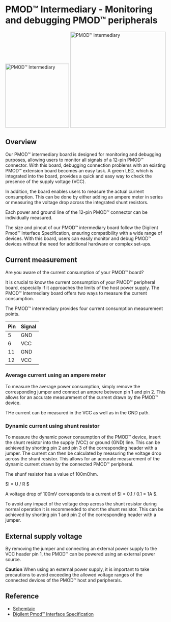 # PMOD™ Intermediary - Monitoring and debugging PMOD™ peripherals


<img
  src="https://user-images.githubusercontent.com/52371300/229370156-438bf2c2-f6c3-4feb-8aa1-e4beeff5bb67.jpg"
  alt="PMOD™ Intermediary"
  title="PMOD™ Intermediary"
  style="display: inline-block; margin: 0 auto; width: 200px"> 
<img
  src="https://user-images.githubusercontent.com/52371300/229370472-9fe26ba4-cf2e-480e-92bb-56f49efe4b65.jpg"
  alt="PMOD™ Intermediary"
  title="PMOD™ Intermediary"
  style="display: inline-block; margin: 0 auto; width: 300px">


  
## Overview

Our PMOD™ intermediary board is designed for monitoring and debugging purposes, allowing users to monitor all signals of a 12-pin PMOD™ connector.
With this board, debugging connection problems with an existing PMOD™ extension board becomes an easy task.
A green LED, which is integrated into the board, provides a quick and easy way to check the presence of the supply voltage (VCC).

In addition, the board enables users to measure the actual current consumption.
This can be done by either adding an ampere meter in series or measuring the voltage drop across the integrated shunt resistors.

Each power and ground line of the 12-pin PMOD™ connector can be individually measured.

The size and pinout of our PMOD™ intermediary board follow the Digilent Pmod™ Interface Specification, ensuring compatibility with a wide range of devices. With this board, users can easily monitor and debug PMOD™ devices without the need for additional hardware or complex set-ups.

## Current measurement

Are you aware of the current consumption of your PMOD™ board?

It is crucial to know the current consumption of your PMOD™ peripheral board, especially if it approaches the limits of the host power supply. The PMOD™ Intermediary board offers two ways to measure the current consumption.

The PMOD™ intermediary provides four current consumption measurement points.

  | Pin  | Signal |
  | ---- | ------ |
  | 5    | GND  |
  | 6    | VCC  |
  | 11   | GND  |
  | 12   | VCC  |


### Average current using an ampere meter
To measure the average power consumption, simply remove the corresponding jumper and connect an ampere between pin 1 and pin 2. This allows for an accurate measurement of the current drawn by the PMOD™ device.

THe current can be measured in the VCC as well as in the GND path.

### Dynamic current using shunt resistor
To measure the dynamic power consumption of the PMOD™ device, insert the shunt resistor into the supply (VCC) or ground (GND) line. This can be achieved by shorting pin 2 and pin 3 of the corresponding header with a jumper. The current can then be calculated by measuring the voltage drop across the shunt resistor. This allows for an accurate measurement of the dynamic current drawn by the connected PMOD™ peripheral.

The shunf resistor has a value of 100mOhm.

$I = U / R $

A voltage drop of 100mV corresponds to a current of $I = 0.1 / 0.1 = 1A $.

To avoid any impact of the voltage drop across the shunt resistor during normal operation it is recommended to short the shunt resistor. This can be achieved by shorting pin 1 and pin 2 of the corresponding header with a jumper.

## External supply voltage

By removing the jumper and connecting an external power supply to the VCC header pin 1, the PMOD™ can be powered using an external power source.

**Caution** When using an external power supply, it is important to take precautions to avoid exceeding the allowed voltage ranges of the connected devices of the PMOD™ host and peripherals.

## Reference

  - [Schemtaic](https://github.com/semify-eda/pmod-intermediary/blob/main/pmod-intermediary.pdf)
  - [Digilent Pmod™ Interface Specification](https://digilent.com/reference/_media/reference/pmod/digilent-pmod-interface-specification.pdf)
